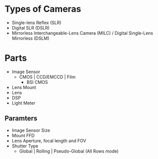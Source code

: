 # Types of Cameras
- Single-lens Reflex (SLR)
- Digital SLR (DSLR)
- Mirrorless Interchangeable-Lens Camera (MILC) / Digital Single-Lens Mirrorless (DSLM)

# Parts
- Image Sensor
	- CMOS | CCD/EMCCD | Film
		- BSI CMOS
- Lens Mount
- Lens
- DSP
- Light Meter

## Paramters
- Image Sensor Size
- Mount FFD
- Lens Aperture, focal length and FOV
- Shutter Type
	- Global | Rolling | Pseudo-Global (All Rows mode)